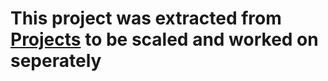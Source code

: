 # This project was extracted from [Projects](https:/https://github.com/BlessingLuphahla/projects) to be scaled and worked on seperately

